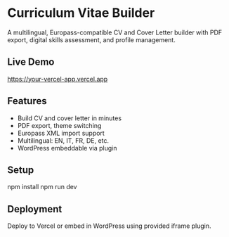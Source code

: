 # Curriculum Vitae Builder

A multilingual, Europass-compatible CV and Cover Letter builder with PDF export, digital skills assessment, and profile management.

## Live Demo
https://your-vercel-app.vercel.app

## Features
- Build CV and cover letter in minutes
- PDF export, theme switching
- Europass XML import support
- Multilingual: EN, IT, FR, DE, etc.
- WordPress embeddable via plugin

## Setup
npm install
npm run dev

## Deployment
Deploy to Vercel or embed in WordPress using provided iframe plugin.
